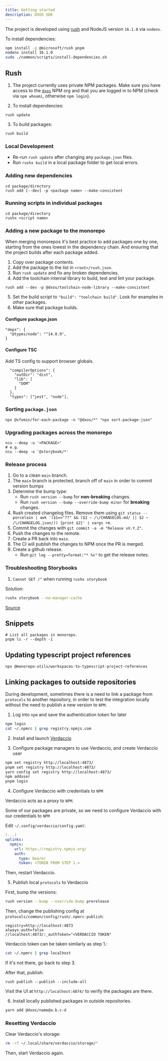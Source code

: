 ```yaml
---
title: Getting started
description: DXOS SDK
---
```


The project is developed using [rush](https://rushjs.io/) and NodeJS version `16.1.0` via `nodenv`.

To install dependencies:

```bash
npm install -g @microsoft/rush pnpm
nodenv install 16.1.0
sudo ./common/scripts/install-dependencies.sh
```

## Rush

1. The project currently uses private NPM packages.
   Make sure you have access to the [`dxos`](https://www.npmjs.com/org/dxos) NPM org
   and that you are logged in to NPM (check via `npm whoami`, otherwise `npm login`).

2. To install dependencies:

```
rush update
```

3. To build packages:

```
rush build
```

### Local Development

- Re-run `rush update` after changing any `package.json` files.
- Run `rushx build` in a local package folder to get local errors.

### Adding new dependencies

```
cd package/directory
rush add [--dev] -p <package name> --make-consistent
```

### Running scripts in individual packages

```
cd package/directory
rushx <script name>
```

### Adding a new package to the monorepo

When merging monorepos it's best practice to add packages one by one, starting from the ones lowest in the dependency chain. And ensuring that the project builds after each package added.

1. Copy over package contents.
2. Add the package to the list in `<root>/rush.json`.
3. Run `rush update` and fix any broken dependencies.
4. Add the toolchain internal library to build, test and lint your package.

```
rush add --dev -p @dxos/toolchain-node-library --make-consistent
```

5. Set the build script to `"build": "toolchain build"`. Look for examples in other packages.
6. Make sure that package builds.

#### Configure package.json

```
"deps": {
  "@types/node": "^14.0.9",
}
```

#### Configure TSC

Add TS config to support browser globals.

```
  "compilerOptions": {
    "outDir": "dist",
    "lib": [
      "DOM"
    ]
  },
  "types": ["jest", "node"],
```

### Sorting `package.json`

```
npx @sfomin/for-each-package -n "@dxos/*" "npx sort-package-json"
```

### Upgrading packages across the monorepo

```
ncu --deep -u '<PACKAGE>'
# e.g.
ncu --deep -u '@storybook/*'
```

### Release process

1. Go to a clean `main` branch.
2. The `main` branch is protected, branch off of `main` in order to commit version bumps
3. Determine the bump type:
    * Run `rush version --bump` for **non-breaking** changes.
    * Run `rush version --bump --override-bump minor` for **breaking** changes.
4. Rush created changelog files. Remove them using `git status --porcelain | awk '($1=="??" && ($2 ~ /\/CHANGELOG.md/ || $2 ~ /\/CHANGELOG.json/)) {print $2}' | xargs rm`.
5. Commit the changes with `git commit -a -m "Release vX.Y.Z"`.
6. Push the changes to the remote.
7. Create a PR back into `main`.
8. The CI will publish the changes to NPM once the PR is merged.
9. Create a github release.
    * Run `git log --pretty=format:"* %s"` to get the release notes.

### Troubleshooting Storybooks

1. `Cannot GET /"` when running `rushx storybook`

Solution:

```bash
rushx storybook --no-manager-cache
```

[Source](https://github.com/storybookjs/storybook/issues/14672#issuecomment-824627909)

## Snippets

```
# List all packages in monorepo.
pnpm ls -r --depth -1
```

## Updating typescript project references

```
npx @monorepo-utils/workspaces-to-typescript-project-references
```

## Linking packages to outside repositories

During development, sometimes there is a need to link a package from `protocols` to another repository, in order to test the integration locally without the need to publish a new version to `NPM`.

1. Log into `npm` and save the authentication token for later

```bash
npm login
cat ~/.npmrc | grep registry.npmjs.com
```

2. Install and launch [Verdaccio](https://verdaccio.org/)

3. Configure package managers to use Verdaccio, and create Verdaccio user

```bash
npm set registry http://localhost:4873/
pnpm set registry http://localhost:4873/
yarn config set registry http://localhost:4873/
npm adduser
pnpm login
```

4. Configure Verdaccio with credentials to `NPM`

Verdaccio acts as a proxy to `NPM`.

Some of our packages are private, so we need to configure Verdaccio with our credentials to `NPM`

Edit `~/.config/verdaccio/config.yaml`:

```yaml
(...)
uplinks:
  npmjs:
    url: https://registry.npmjs.org/
    auth:
      type: bearer
      token: <TOKEN FROM STEP 1.>
```

Then, restart Verdaccio.

5. Publish local `protocols` to Verdaccio

First, bump the versions:

```bash
rush version --bump --override-bump prerelease
```

Then, change the publishing config at `protocols/common/config/rush/.npmrc-publish`:

```
registry=http://localhost:4873
always-auth=false
//localhost:4873/:_authToken="<VERDACCIO TOKEN"
```

Verdaccio token can be taken similarly as step 1.:

```bash
cat ~/.npmrc | grep localhost
```

If it's not there, go back to step 3.

After that, publish:

```
rush publish --publish --include-all
```

Visit the UI at `http://localhost:4874/` to verify the packages are there.

6. Install locally published packages in outside repositories.

```bash
yarn add @dxos/name@a.b.c-d
```

### Resetting Verdaccio

Clear Verdaccio's storage:

```bash
rm -rf ~/.local/share/verdaccio/storage/*
```

Then, start Verdaccio again.
